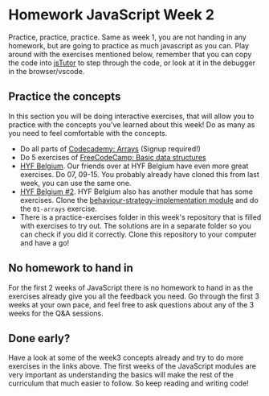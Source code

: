 # Homework JavaScript Week 2

Practice, practice, practice. Same as week 1, you are not handing in any homework, but are going to practice as much javascript as you can. Play around with the exercises mentioned below, remember that you can copy the code into [jsTutor](http://pythontutor.com/javascript.html#mode=edit) to step through the code, or look at it in the debugger in the browser/vscode.

## Practice the concepts

In this section you will be doing interactive exercises, that will allow you to practice with the concepts you've learned about this week! Do as many as you need to feel comfortable with the concepts.

- Do all parts of [Codecademy: Arrays](https://www.codecademy.com/courses/introduction-to-javascript/lessons/arrays) (Signup required!)
- Do 5 exercises of [FreeCodeCamp: Basic data structures](https://learn.freecodecamp.org/javascript-algorithms-and-data-structures/basic-data-structures)
- [HYF Belgium](https://github.com/HackYourFutureBelgium/debugging/tree/master/isolate). Our friends over at HYF Belgium have even more great exercises. Do 07, 09-15. You probably already have cloned this from last week, you can use the same one.
- [HYF Belgium #2](https://github.com/HackYourFutureBelgium/behavior-strategy-implementation/tree/master/isolate). HYF Belgium also has another module that has some exercises. Clone the [behaviour-strategy-implementation module](https://github.com/HackYourFutureBelgium/behavior-strategy-implementation) and do the `01-arrays` exercise.
- There is a practice-exercises folder in this week's repository that is filled with exercises to try out. The solutions are in a separate folder so you can check if you did it correctly. Clone this repository to your computer and have a go!

## No homework to hand in

For the first 2 weeks of JavaScript there is no homework to hand in as the exercises already give you all the feedback you need. Go through the first 3 weeks at your own pace, and feel free to ask questions about any of the 3 weeks for the Q&A sessions.

## Done early?

Have a look at some of the week3 concepts already and try to do more exercises in the links above. The first weeks of the JavaScript modules are very important as understanding the basics will make the rest of the curriculum that much easier to follow. So keep reading and writing code!

